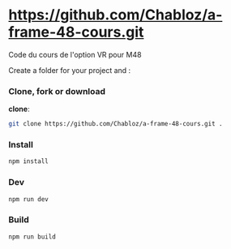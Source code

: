 # https://github.com/Chabloz/a-frame-48-cours.git
Code du cours de l'option VR pour M48

Create a folder for your project and :

### Clone, fork or download
**clone**:
```sh
git clone https://github.com/Chabloz/a-frame-48-cours.git .
```
### Install
```sh
npm install
```
### Dev
```sh
npm run dev
```
### Build
```sh
npm run build
```
